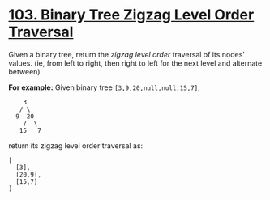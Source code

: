 # [103. Binary Tree Zigzag Level Order Traversal](https://leetcode.com/problems/binary-tree-zigzag-level-order-traversal/description)
Given a binary tree, return the *zigzag level order* traversal of its nodes' values. (ie, from left to right, then right to left for the next level and alternate between).

**For example:**
Given binary tree `[3,9,20,null,null,15,7]`,
```
    3
   / \
  9  20
    /  \
   15   7
```
return its zigzag level order traversal as:
```
[
  [3],
  [20,9],
  [15,7]
]
```